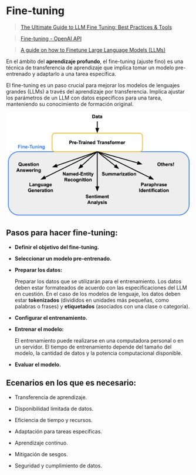 # Fine-tuning

>[The Ultimate Guide to LLM Fine Tuning: Best Practices & Tools](https://www.lakera.ai/blog/llm-fine-tuning-guide)

>[Fine-tuning - OpenAI API](https://platform.openai.com/docs/guides/fine-tuning)

>[A guide on how to Finetune Large Language Models (LLMs)](https://blog.monsterapi.ai/fine-tune-a-large-language-model-llm-guide-2023/)

En el ámbito del **aprendizaje profundo**, el fine-tuning (ajuste fino) es una técnica de transferencia de aprendizaje que implica tomar un modelo pre-entrenado y adaptarlo a una tarea específica.

El fine-tuning es un paso crucial para mejorar los modelos de lenguajes grandes (LLMs) a través del aprendizaje por transferencia. Implica ajustar los parámetros de un LLM con datos específicos para una tarea, manteniendo su conocimiento de formación original.

![](media\01.png)

## Pasos para hacer fine-tuning:

* **Definir el objetivo del fine-tuning.**

* **Seleccionar un modelo pre-entrenado.** 

* **Preparar los datos:** 
    
    Preparar los datos que se utilizarán para el entrenamiento. Los datos deben estar formateados de acuerdo con las especificaciones del LLM en cuestión. En el caso de los modelos de lenguaje, los datos deben estar **tokenizados** (divididos en unidades más pequeñas, como palabras o frases) y **etiquetados** (asociados con una clase o categoría).

* **Configurar el entrenamiento.**

* **Entrenar el modelo:**
    
    El entrenamiento puede realizarse en una computadora personal o en un servidor. El tiempo de entrenamiento depende del tamaño del modelo, la cantidad de datos y la potencia computacional disponible.

* **Evaluar el modelo.**

## Ecenarios en los que es necesario:

* Transferencia de aprendizaje.

* Disponibilidad limitada de datos.

* Eficiencia de tiempo y recursos.

* Adaptación para tareas específicas.

* Aprendizaje continuo.

* Mitigación de sesgos.

* Seguridad y cumplimiento de datos.